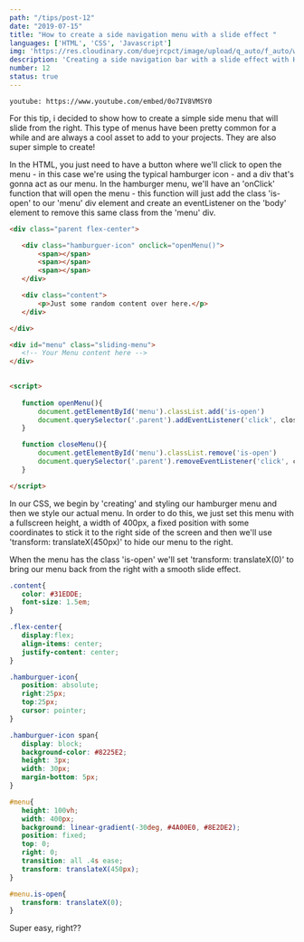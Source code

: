 ```yaml
---
path: "/tips/post-12"
date: "2019-07-15"
title: "How to create a side navigation menu with a slide effect "
languages: ['HTML', 'CSS', 'Javascript']
img: 'https://res.cloudinary.com/duejrcpct/image/upload/q_auto/f_auto/w_1000/v1586601419/tips/12-1_accuba.jpg'
description: 'Creating a side navigation bar with a slide effect with HTML, CSS and Javscript'
number: 12
status: true
---
```


`youtube: https://www.youtube.com/embed/0o7IV8VMSY0`

For this tip, i decided to show how to create a simple side menu that will slide from the right. This type of menus have been pretty common for a while and are always a cool asset to add to your projects. They are also super simple to create!

In the HTML, you just need to have a button where we'll click to open the menu - in this case we're using the typical hamburger icon - and a div that's gonna act as our menu.
In the hamburger menu, we'll have an 'onClick' function that will open the menu - this function will just add the class 'is-open' to our 'menu' div element and create an eventListener on the 'body' element to remove this same class from the 'menu' div.

 ```html
 <div class="parent flex-center">

    <div class="hamburguer-icon" onclick="openMenu()">
        <span></span>
        <span></span>
        <span></span>
    </div>

    <div class="content">
        <p>Just some random content over here.</p>
    </div>

</div>

<div id="menu" class="sliding-menu">
    <!-- Your Menu content here -->
</div>

    
<script>
    
    function openMenu(){
        document.getElementById('menu').classList.add('is-open')
        document.querySelector('.parent').addEventListener('click', closeMenu, true)
    }

    function closeMenu(){
        document.getElementById('menu').classList.remove('is-open')
        document.querySelector('.parent').removeEventListener('click', closeMenu, true)
    }

</script>
 ```

In our CSS, we begin by 'creating' and styling our hamburger menu and then we style our actual menu. In order to do this, we just set this menu with a fullscreen height, a width of 400px, a fixed position with some coordinates to stick it to the right side of the screen and then we'll use 'transform: translateX(450px)' to hide our menu to the right.

When the menu has the class 'is-open' we'll set 'transform: translateX(0)' to bring our menu back from the right with a smooth slide effect.


 ```css
.content{
    color: #31EDDE;
    font-size: 1.5em;
}

.flex-center{
    display:flex;
    align-items: center;
    justify-content: center;
}

.hamburguer-icon{
    position: absolute;
    right:25px;
    top:25px;
    cursor: pointer;
}

.hamburguer-icon span{
    display: block;
    background-color: #8225E2;
    height: 3px;
    width: 30px;
    margin-bottom: 5px;
}

#menu{
    height: 100vh;
    width: 400px;
    background: linear-gradient(-30deg, #4A00E0, #8E2DE2);
    position: fixed;
    top: 0;
    right: 0;
    transition: all .4s ease;
    transform: translateX(450px);
}

#menu.is-open{
    transform: translateX(0);
}

 ```  
Super easy, right??